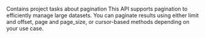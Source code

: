 Contains project tasks about pagination
This API supports pagination to efficiently manage large datasets.
You can paginate results using either limit and offset, page and page_size, or cursor-based methods depending on your use case.
